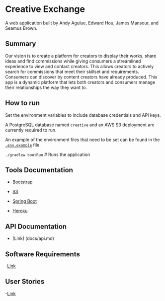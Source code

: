 # Creative Exchange

A web application built by Andy Agulue, Edward Hou, James Mansour, and Seamus Brown.

## Summary

Our vision is to create a platform for creators to display their works, share ideas and find commissions while giving consumers a streamlined experience to view and contact creators. This allows creators to actively search for commissions that meet their skillset and requirements. Consumers can discover by content creators have already produced. This app is a dynamic platform that lets both creators and consumers manage their relationships the way they want to.

## How to run

Set the environment variables to include database credentials and API keys.

A PostgreSQL database named `creative` and an AWS S3 deployment are currently required to run.

An example of the environment files that need to be set can be found in the [`.env.example`](.env.example) file.

`./gradlew bootRun` # Runs the application

## Tools Documentation

- [Bootstrap](https://getbootstrap.com/docs/5.0/getting-started/introduction/)

- [S3](https://docs.aws.amazon.com/AmazonS3/latest/API/Welcome.html)

- [Spring Boot](https://spring.io/projects/spring-boot)

- [Heroku](https://devcenter.heroku.com/)

## API Documentation

- [Link] (docs/api.md)

## Software Requirements

-[Link](docs/requirements.md)

## User Stories

-[Link](docs/user-stories.md)
